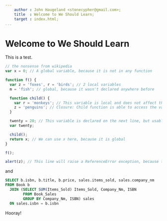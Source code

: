 ```yaml
---
    author : John Haugeland <stonecypher@gmail.com>;
    title  : Welcome to We Should Learn;
    target : index.html;
...
```


# Welcome to We Should Learn

This is a test.

```javascript
// the nonsense from wikipedia
var x = 0; // A global variable, because it is not in any function

function f() {
  var z = 'foxes', r = 'birds'; // 2 local variables
  m = 'fish'; // global, because it wasn't declared anywhere before

  function child() {
    var r = 'monkeys'; // This variable is local and does not affect the "birds" r of the parent function.
    z = 'penguins'; // Closure: Child function is able to access the variables of the parent function.
  }

  twenty = 20; // This variable is declared on the next line, but usable anywhere in the function, even before, as here
  var twenty;

  child();
  return x; // We can use x here, because it is global
}

f();

alert(z); // This line will raise a ReferenceError exception, because the value of z is no longer available
```

and

```sql
SELECT b.isbn, b.title, b.price, sales.items_sold, sales.company_nm
FROM Book b
  JOIN (SELECT SUM(Items_Sold) Items_Sold, Company_Nm, ISBN
        FROM Book_Sales
        GROUP BY Company_Nm, ISBN) sales
  ON sales.isbn = b.isbn
```

Hooray!